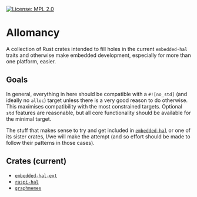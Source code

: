 [![License: MPL 2.0](https://img.shields.io/badge/License-MPL%202.0-brightgreen.svg)](LICENSE)

# Allomancy

A collection of Rust crates intended to fill holes in the current `embedded-hal` traits 
and otherwise make embedded development, especially for more than one platform, easier.

## Goals
In general, everything in here should be compatible with a `#![no_std]` (and ideally no `alloc`) target 
unless there is a very good reason to do otherwise. This maximises compatibility with the most constrained
targets. Optional `std` features are reasonable, but all core functionality should be available for the 
minimal target.

The stuff that makes sense to try and get included in [`embedded-hal`](https://github.com/rust-embedded/embedded-hal) 
or one of its sister crates, I/we will make the attempt (and so effort should be made to follow their patterns in those cases). 


## Crates (current)
- [`embedded-hal-ext`](./embedded-hal-ext/README.md)
- [`raspi-hal`](./raspi-hal/README.md)
- [`graphmemes`](./graphmemes.README.md)
